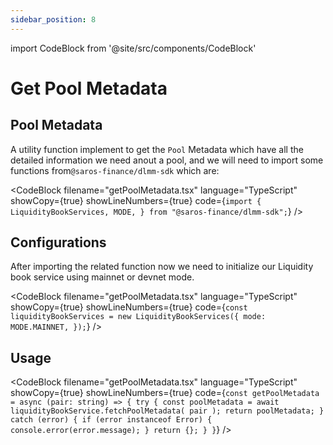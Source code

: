 ```yaml
---
sidebar_position: 8
---
```


import CodeBlock from '@site/src/components/CodeBlock'

# Get Pool Metadata

## Pool Metadata

A utility function implement to get the `Pool` Metadata which have all the detailed information we need anout a pool, and we will need to import some functions from`@saros-finance/dlmm-sdk` which are:

<CodeBlock
filename="getPoolMetadata.tsx"
language="TypeScript"
showCopy={true}
showLineNumbers={true} code={`import {
LiquidityBookServices,
MODE,
} from "@saros-finance/dlmm-sdk";`} />

## Configurations

After importing the related function now we need to initialize our Liquidity book service using mainnet or devnet mode.

<CodeBlock
filename="getPoolMetadata.tsx"
language="TypeScript"
showCopy={true}
showLineNumbers={true} code={`const liquidityBookServices = new LiquidityBookServices({
  mode: MODE.MAINNET,
});`} />

## Usage

<CodeBlock
filename="getPoolMetadata.tsx"
language="TypeScript"
showCopy={true}
showLineNumbers={true} code={`const getPoolMetadata = async (pair: string) => {
try {
const poolMetadata = await liquidityBookService.fetchPoolMetadata(
    pair
);
return poolMetadata;
} catch (error) {
if (error instanceof Error) {
console.error(error.message);
}
return {};
}
}`} />
